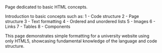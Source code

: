 Page dedicated to basic HTML concepts.

Introduction to basic concepts such as:
1 - Code structure
2 - Page structure
3 - Text formatting
4 - Ordered and unordered lists
5 - Images
6 - Links
7 - Tables
8 - Components

This page demonstrates simple formatting for a university website using only HTML5,
showcasing fundamental knowledge of the language and code structure.
